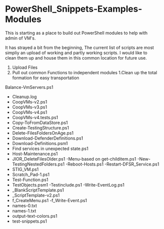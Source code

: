 # PowerShell_Snippets-Examples-Modules

This is starting as a place to build out PowerShell modules to help with admin of VM's.  

It has strayed a bit from the beginning, The current list of scripts are most simpliy an upload of working and partly working scripts.  I would like to clean them up and house them in this common location for future use.

1. Upload Files
1. Pull out common Functions to independent modules
1.Clean up the total formation for easy transportation

Balance-VmServers.ps1
- Cleanup.log
- CoopVMs-v2.ps1
- CoopVMs-v3.ps1
- CoopVMs-v4.ps1
- CoopVMs-v4.tests.ps1
- Copy-ToFromDataStore.ps1
- Create-TestingStructure.ps1
- Delete-FilesFoldersOnAge.ps1
- Download-DefenderDefinitions.ps1
- Download-Definitions.psm1
- Find services in unexpected state.ps1
- Host-Maintenance.ps1
- JIOR_DeleteFilesOlder.ps1
-Menu-based on get-childitem.ps1
-New-TestingNestedFolders.ps1
-Reboot-Hosts.ps1
-Restart-DFSR_Service.ps1
- STIG_VM.ps1
- Scratch_Pad-1.ps1
- Test-Function.ps1
- TestObjects.psm1
-Testinclude.ps1
-Write-EventLog.ps1
- _BlankScriptTemplate.ps1
- _ScriptTemplate-v2.ps1
- f_CreateMenu.ps1
-f_Write-Event.ps1
- names-0.txt
- names-1.txt
- output-text-colors.ps1
- test-snippets.ps1

  
